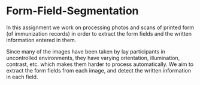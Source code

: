 # Form-Field-Segmentation

In this assignment we work on processing photos and scans of printed form (of immunization records) in order to extract the form fields and the written information entered in them.

Since many of the images have been taken by lay participants in uncontrolled environments, they have varying orientation, illumination, contrast, etc. which makes them harder to process automatically. We aim to extract the form fields from each image, and detect the written information in each field.
